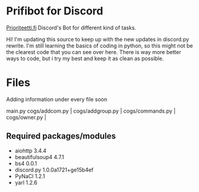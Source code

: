 # Prifibot for Discord

[Prioriteetti.fi](Prioriteetti.fi) Discord's Bot for different kind of tasks.

Hi! I'm updating this source to keep up with the new updates in discord.py rewrite. I'm still learning the basics of coding in python, so this might not be the clearest code that you can see over here. There is way more better ways to code, but i try my best and keep it as clean as possible. 


# Files
Adding information under every file soon

main.py
cogs/addcom.py |
cogs/addgroup.py |
cogs/commands.py |
cogs/owner.py | 


## Required packages/modules

- aiohttp         3.4.4
- beautifulsoup4  4.7.1
- bs4             0.0.1
- discord.py      1.0.0a1721+ge15b4ef
- PyNaCl          1.2.1
- yarl            1.2.6
